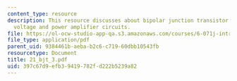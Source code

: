 ```yaml
---
content_type: resource
description: This resource discusses about bipolar junction transistor circuits and
  voltage and power amplifier circuits.
file: https://ol-ocw-studio-app-qa.s3.amazonaws.com/courses/6-071j-introduction-to-electronics-signals-and-measurement-spring-2006/397c67d9efb39419782fd222b5239a82_21_bjt_3.pdf
file_type: application/pdf
parent_uid: 9384461b-aeba-b2c6-c719-60dbb10543fb
resourcetype: Document
title: 21_bjt_3.pdf
uid: 397c67d9-efb3-9419-782f-d222b5239a82
---
```

